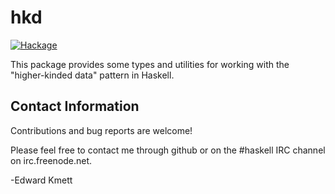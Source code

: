 hkd
===

[![Hackage](https://img.shields.io/hackage/v/hkd.svg)](https://hackage.haskell.org/package/hkd)

This package provides some types and utilities for working with the "higher-kinded data" pattern in Haskell.

Contact Information
-------------------

Contributions and bug reports are welcome!

Please feel free to contact me through github or on the #haskell IRC channel on irc.freenode.net.

-Edward Kmett
